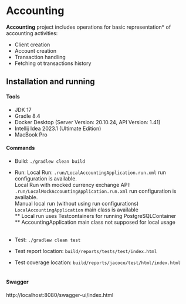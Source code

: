 <h1> Accounting </h1>

<b>Accounting</b> project includes operations for basic representation* of accounting activities: <br/>

* Client creation
* Account creation
* Transaction handling
* Fetching ot transactions history

<h2>Installation and running</h2>

<h4>Tools</h4>

* JDK 17 <br/>
* Gradle 8.4 <br/>
* Docker Desktop (Server Version: 20.10.24, API Version: 1.41)<br/>
* Intellij Idea 2023.1 (Ultimate Edition)
* MacBook Pro

<h4>Commands</h4>

* Build: `./gradlew clean build`
* Run:
  Local Run: `.run/LocalAccountingApplication.run.xml` run configuration is available. <br/>
  Local Run with mocked currency exchange API: `.run/LocalMockAccountingApplication.run.xml` run configuration is
  available. <br/>
  Manual local run (without using run configurations) `LocalAccountingApplication` main class is available <br/>
  ** Local run uses Testcontainers for running PostgreSQLContainer<br/>
  ** AccountingApplication main class not supposed for local usage<br/><br/>

* Test: `./gradlew clean test`
* Test report location: `build/reports/tests/test/index.html`
* Test coverage location: `build/reports/jacoco/test/html/index.html` <br/><br/>

<h4>Swagger</h4>
http://localhost:8080/swagger-ui/index.html